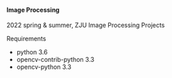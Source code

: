 #### Image Processing

2022 spring & summer, ZJU Image Processing Projects

Requirements
- python 3.6
- opencv-contrib-python 3.3
- opencv-python         3.3
